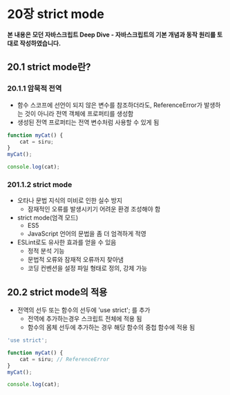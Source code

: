 # 20장 strict mode

**본 내용은 모던 자바스크립트 Deep Dive - 자바스크립트의 기본 개념과 동작 원리를 토대로 작성하였습니다.**

## 20.1 strict mode란?

### 20.1.1 암묵적 전역

* 함수 스코프에 선언이 되지 않은 변수를 참조하더라도, ReferenceError가 발생하는 것이 아니라 전역 객체에 프로퍼티를 생성함
* 생성된 전역 프로퍼티는 전역 변수처럼 사용할 수 있게 됨

```JavaScript
function myCat() {
	cat = siru;
}
myCat();

console.log(cat);
```



### 201.1.2 strict mode

* 오타나 문법 지식의 미비로 인한 실수 방지
  * 잠재적인 오류를 발생시키기 어려운 환경 조성해야 함
* strict mode(엄격 모드)
  * ES5
  * JavaScript 언어의 문법을 좀 더 엄격하게 적영
* ESLint로도 유사한 효과를 얻을 수 있음
  * 정적 분석 기능
  * 문법적 오류와 잠재적 오류까지 찾아냄
  * 코딩 컨벤션을 설정 파일 형태로 정의, 강제 가능



## 20.2 strict mode의 적용

* 전역의 선두 또는 함수의 선두에 'use strict'; 를 추가
  * 전역에 추가하는경우 스크립트 전체에 적용 됨
  * 함수의 몸체 선두에 추가하는 경우 해당 함수의 중첩 함수에 적용 됨

```JavaScript
'use strict';

function myCat() {
	cat = siru; // ReferenceError
}
myCat();

console.log(cat);
```


